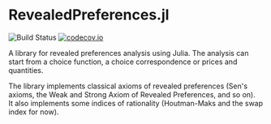 # RevealedPreferences.jl

![Build Status](https://github.com/EliasBcd/RevealedPreferences.jl/actions/workflows/CI.yml/badge.svg?branch=master)
[![codecov.io](https://codecov.io/github/EliasBcd/RevealedPreferences.jl/coverage.svg?branch=master)](https://app.codecov.io/github/EliasBcd/RevealedPreferences.jl?branch=master)

A library for revealed preferences analysis using Julia.
The analysis can start from a choice function, a choice correspondence or prices and quantities.

The library implements classical axioms of revealed preferences (Sen's axioms, the Weak and Strong Axiom of Revealed Preferences, and so on).  
It also implements some indices of rationality (Houtman-Maks and the swap index for now).

<!--MCI should be computed from a weighted DiGraph.
MCI, MPI and HMI should be computed from prices and quantities directly, at the individual level.-->
